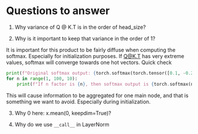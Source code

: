 # Questions to answer
1. Why variance of Q @ K.T is in the order of head_size?

2. Why is it important to keep that variance in the order of 1?

It is important for this product to be fairly diffuse when computing the softmax. Especially for initialization purposes. If Q@K.T has very extreme values, softmax will converge towards one hot vectors.
Quick check
```python
print(f"Original softmax output: {torch.softmax(torch.tensor([0.1, -0.2, 0.3, -0.2, 0.5]), dim=-1)}")
for n in range(1, 100, 10):
    print(f"If n factor is {n}, then softmax output is {torch.softmax(n*torch.tensor([0.1, -0.2, 0.3, -0.2, 0.5]), dim=-1)}")
```
This will cause information to be aggregated for one main node, and that is something we want to avoid. Especially during initialization.

3. Why 0 here: x.mean(0, keepdim=True)?

4. Why do we use ```__call__``` in LayerNorm